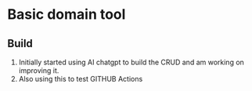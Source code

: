 # Basic domain tool

## Build
1. Initially started using AI chatgpt to build the CRUD and am working on improving it.
2. Also using this to test GITHUB Actions


